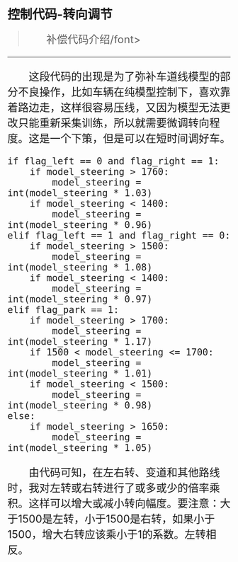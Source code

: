 # 控制代码-转向调节

> <font size=5>&emsp;&emsp;补偿代码介绍/font>

---

<font size=5>&emsp;&emsp;这段代码的出现是为了弥补车道线模型的部分不良操作，比如车辆在纯模型控制下，喜欢靠着路边走，这样很容易压线，又因为模型无法更改只能重新采集训练，所以就需要微调转向程度。这是一个下策，但是可以在短时间调好车。\
</font>

    if flag_left == 0 and flag_right == 1:
        if model_steering > 1760:
            model_steering = int(model_steering * 1.03)
        if model_steering < 1400:
            model_steering = int(model_steering * 0.96)
    elif flag_left == 1 and flag_right == 0:
        if model_steering > 1500:
            model_steering = int(model_steering * 1.08)
        if model_steering < 1400:
            model_steering = int(model_steering * 0.97)
    elif flag_park == 1:
        if model_steering > 1700:
            model_steering = int(model_steering * 1.17)
        if 1500 < model_steering <= 1700:
            model_steering = int(model_steering * 1.01)
        if model_steering < 1500:
            model_steering = int(model_steering * 0.98)
    else:
        if model_steering > 1650:
            model_steering = int(model_steering * 1.05)

<font size=5>&emsp;&emsp;由代码可知，在左右转、变道和其他路线时，我对左转或右转进行了或多或少的倍率乘积。这样可以增大或减小转向幅度。要注意：大于1500是左转，小于1500是右转，如果小于1500，增大右转应该乘小于1的系数。左转相反。\
</font>

